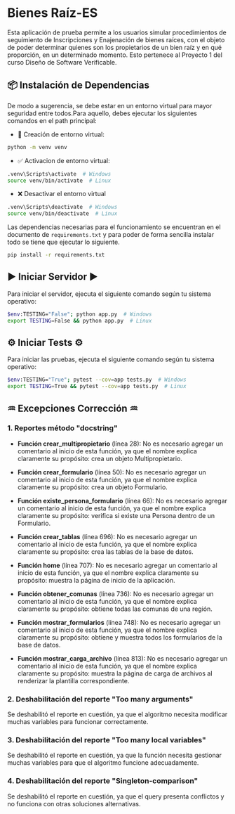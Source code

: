 # Bienes Raíz-ES

Esta aplicación de prueba permite a los usuarios simular procedimientos de seguimiento de Inscripciones y Enajenación de bienes raíces, con el objeto de poder determinar quienes son los propietarios de un bien raíz y en qué proporción, en un determinado momento. Esto pertenece al Proyecto 1 del curso Diseño de Software Verificable.

## 📦 Instalación de Dependencias 

De modo a sugerencia, se debe estar en un entorno virtual para mayor seguridad entre todos.Para aquello, debes ejecutar los siguientes comandos en el path principal:

- 🔨 Creación de entorno virtual:
```bash
python -m venv venv
```

- ✅ Activacion de entorno virtual:
```bash
.venv\Scripts\activate  # Windows
source venv/bin/activate  # Linux
```

- ❌ Desactivar el entorno virtual

```bash
.venv\Scripts\deactivate  # Windows
source venv/bin/deactivate  # Linux
```

Las dependencias necesarias para el funcionamiento se encuentran en el documento de `requirements.txt` y para poder de forma sencilla instalar todo se tiene que ejecutar lo siguiente.

```bash
pip install -r requirements.txt
```

## ▶️ Iniciar Servidor ▶️

Para iniciar el servidor, ejecuta el siguiente comando según tu sistema operativo:

```bash
$env:TESTING="False"; python app.py  # Windows
export TESTING=False && python app.py  # Linux
```

## ⚙️ Iniciar Tests ⚙️

Para iniciar las pruebas, ejecuta el siguiente comando según tu sistema operativo:

```bash
$env:TESTING="True"; pytest --cov=app tests.py  # Windows
export TESTING=True && pytest --cov=app tests.py  # Linux
```

## ♒ Excepciones Corrección ♒

### 1. Reportes método "docstring"

- **Función crear_multipropietario** (línea 28): No es necesario agregar un comentario al inicio de esta función, ya que el nombre explica claramente su propósito: crea un objeto Multipropietario.

- **Función crear_formulario** (línea 50): No es necesario agregar un comentario al inicio de esta función, ya que el nombre explica claramente su propósito: crea un objeto Formulario.

- **Función existe_persona_formulario** (línea 66): No es necesario agregar un comentario al inicio de esta función, ya que el nombre explica claramente su propósito: verifica si existe una Persona dentro de un Formulario.

- **Función crear_tablas** (línea 696): No es necesario agregar un comentario al inicio de esta función, ya que el nombre explica claramente su propósito: crea las tablas de la base de datos.

- **Función home** (línea 707): No es necesario agregar un comentario al inicio de esta función, ya que el nombre explica claramente su propósito: muestra la página de inicio de la aplicación.

- **Función obtener_comunas** (línea 736): No es necesario agregar un comentario al inicio de esta función, ya que el nombre explica claramente su propósito: obtiene todas las comunas de una región.

- **Función mostrar_formularios** (línea 748): No es necesario agregar un comentario al inicio de esta función, ya que el nombre explica claramente su propósito: obtiene y muestra todos los formularios de la base de datos.

- **Función mostrar_carga_archivo** (línea 813): No es necesario agregar un comentario al inicio de esta función, ya que el nombre explica claramente su propósito: muestra la página de carga de archivos al renderizar la plantilla correspondiente.

### 2. Deshabilitación del reporte "Too many arguments"

Se deshabilitó el reporte en cuestión, ya que el algoritmo necesita modificar muchas variables para funcionar correctamente.

### 3. Deshabilitación del reporte "Too many local variables"

Se deshabilitó el reporte en cuestión, ya que la función necesita gestionar muchas variables para que el algoritmo funcione adecuadamente.

### 4. Deshabilitación del reporte "Singleton-comparison"

Se deshabilitó el reporte en cuestión, ya que el query presenta conflictos y no funciona con otras soluciones alternativas.
